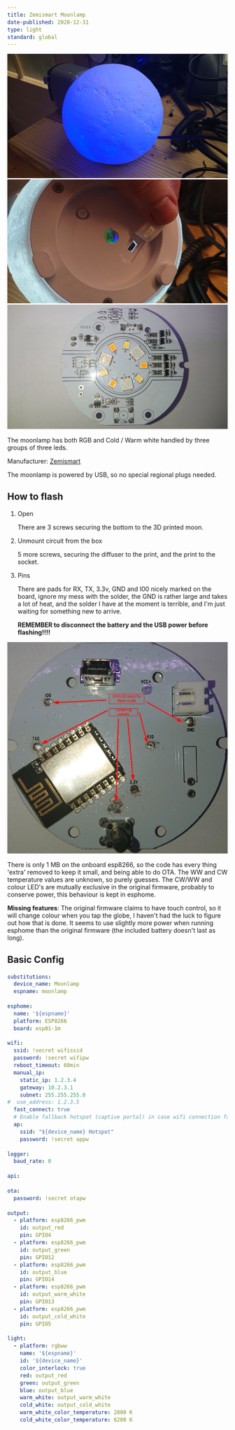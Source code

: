 ```yaml
---
title: Zemismart Moonlamp
date-published: 2020-12-31
type: light
standard: global
---
```


  ![Product image](/assets/images/Zemismart-Moonlamp/Moonlamp.jpg "Product Image")
  ![Bottom view](/assets/images/Zemismart-Moonlamp/BottomView.jpg "Bottom View")
  ![LED Layout](/assets/images/Zemismart-Moonlamp/LEDLayout.jpg "Bottom View")

The moonlamp has both RGB and Cold / Warm white handled by three groups of three leds.

Manufacturer: [Zemismart](https://www.zemismart.com/products/christmas-gift-led-remote-control-light-compatible-with-alexa-google-home-3d-printing-children-bedroom-colorful-moon-lamp-app-121)

The moonlamp is powered by USB, so no special regional plugs needed.

## How to flash

1. Open

   There are 3 screws securing the bottom to the 3D printed moon.
  
2. Unmount circuit from the box

   5 more screws, securing the diffuser to the print, and the print to the socket.

3. Pins

   There are pads for RX, TX, 3.3v, GND and I00 nicely marked on the board, ignore my mess with the solder, the GND is rather large and takes a lot of heat, and the solder I have at the moment is terrible, and I'm just waiting for something new to arrive.

   **REMEMBER to disconnect the battery and the USB power before flashing!!!!**

  ![Soldering points](/assets/images/Zemismart-Moonlamp/SolderingPoints.png "Soldering Points")

There is only 1 MB on the onboard esp8266, so the code has every thing 'extra' removed to keep it small, and being able to do OTA.
The WW and CW temperature values are unknown, so purely guesses.
The CW/WW and colour LED's are mutually exclusive in the original firmware, probably to conserve power, this behaviour is kept in esphome.

**Missing features**:
The original firmware claims to have touch control, so it will change colour when you tap the globe, I haven't had the luck to figure out how that is done.
It seems to use slightly more power when running esphome than the original firmware (the included battery doesn't last as long).

## Basic Config

```yaml
substitutions:
  device_name: Moonlamp
  espname: moonlamp

esphome:
  name: '${espname}'
  platform: ESP8266
  board: esp01-1m

wifi:
  ssid: !secret wifissid
  password: !secret wifipw
  reboot_timeout: 60min
  manual_ip:
    static_ip: 1.2.3.4
    gateway: 10.2.3.1
    subnet: 255.255.255.0
#  use_address: 1.2.3.5
  fast_connect: true
  # Enable fallback hotspot (captive portal) in case wifi connection fails
  ap:
    ssid: "${device_name} Hotspot"
    password: !secret appw

logger:
  baud_rate: 0

api:

ota:
  password: !secret otapw

output:
  - platform: esp8266_pwm
    id: output_red
    pin: GPIO4
  - platform: esp8266_pwm
    id: output_green
    pin: GPIO12
  - platform: esp8266_pwm
    id: output_blue
    pin: GPIO14
  - platform: esp8266_pwm
    id: output_warm_white
    pin: GPIO13
  - platform: esp8266_pwm
    id: output_cold_white
    pin: GPIO5

light:
  - platform: rgbww
    name: '${espname}'
    id: '${device_name}'
    color_interlock: true
    red: output_red
    green: output_green
    blue: output_blue
    warm_white: output_warm_white
    cold_white: output_cold_white
    warm_white_color_temperature: 2800 K
    cold_white_color_temperature: 6200 K
```